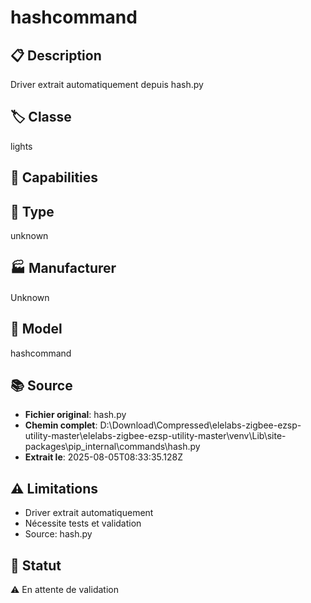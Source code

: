 # hashcommand

## 📋 Description
Driver extrait automatiquement depuis hash.py

## 🏷️ Classe
lights

## 🔧 Capabilities


## 📡 Type
unknown

## 🏭 Manufacturer
Unknown

## 📱 Model
hashcommand

## 📚 Source
- **Fichier original**: hash.py
- **Chemin complet**: D:\Download\Compressed\elelabs-zigbee-ezsp-utility-master\elelabs-zigbee-ezsp-utility-master\venv\Lib\site-packages\pip\_internal\commands\hash.py
- **Extrait le**: 2025-08-05T08:33:35.128Z

## ⚠️ Limitations
- Driver extrait automatiquement
- Nécessite tests et validation
- Source: hash.py

## 🚀 Statut
⚠️ En attente de validation
